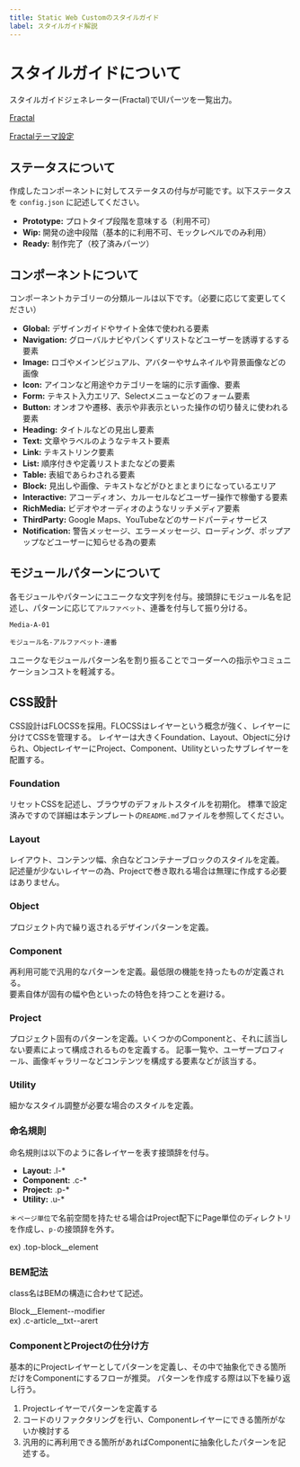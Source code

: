 ```yaml
---
title: Static Web Customのスタイルガイド
label: スタイルガイド解説
---
```


# スタイルガイドについて
スタイルガイドジェネレーター(Fractal)でUIパーツを一覧出力。

[Fractal](https://fractal.build/guide/)

[Fractalテーマ設定](https://fractal.build/guide/web/default-theme.html#configuration)

## ステータスについて
作成したコンポーネントに対してステータスの付与が可能です。以下ステータスを `config.json` に記述してください。

- **Prototype:** プロトタイプ段階を意味する（利用不可）
- **Wip:** 開発の途中段階（基本的に利用不可、モックレベルでのみ利用）
- **Ready:** 制作完了（校了済みパーツ）

## コンポーネントについて
コンポーネントカテゴリーの分類ルールは以下です。（必要に応じて変更してください）

- **Global:** デザインガイドやサイト全体で使われる要素
- **Navigation:** グローバルナビやパンくずリストなどユーザーを誘導するする要素
- **Image:** ロゴやメインビジュアル、アバターやサムネイルや背景画像などの画像
- **Icon:** アイコンなど用途やカテゴリーを端的に示す画像、要素
- **Form:** テキスト入力エリア、Selectメニューなどのフォーム要素
- **Button:** オンオフや遷移、表示や非表示といった操作の切り替えに使われる要素
- **Heading:** タイトルなどの見出し要素
- **Text:** 文章やラベルのようなテキスト要素
- **Link:** テキストリンク要素
- **List:** 順序付きや定義リストまたなどの要素
- **Table:** 表組であらわされる要素
- **Block:** 見出しや画像、テキストなどがひとまとまりになっているエリア
- **Interactive:** アコーディオン、カルーセルなどユーザー操作で稼働する要素
- **RichMedia:** ビデオやオーディオのようなリッチメディア要素
- **ThirdParty:** Google Maps、YouTubeなどのサードパーティサービス
- **Notification:** 警告メッセージ、エラーメッセージ、ローディング、ポップアップなどユーザーに知らせる為の要素

## モジュールパターンについて
各モジュールやパターンにユニークな文字列を付与。接頭辞にモジュール名を記述し、パターンに応じて`アルファベット`、連番を付与して振り分ける。

`Media-A-01`

`モジュール名-アルファベット-連番`

ユニークなモジュールパターン名を割り振ることでコーダーへの指示やコミュニケーションコストを軽減する。

## CSS設計
CSS設計はFLOCSSを採用。FLOCSSはレイヤーという概念が強く、レイヤーに分けてCSSを管理する。
レイヤーは大きくFoundation、Layout、Objectに分けられ、ObjectレイヤーにProject、Component、Utilityといったサブレイヤーを配置する。

### Foundation
リセットCSSを記述し、ブラウザのデフォルトスタイルを初期化。
標準で設定済みですので詳細は本テンプレートの`README.md`ファイルを参照してください。

### Layout
レイアウト、コンテンツ幅、余白などコンテナーブロックのスタイルを定義。
記述量が少ないレイヤーの為、Projectで巻き取れる場合は無理に作成する必要はありません。

### Object
プロジェクト内で繰り返されるデザインパターンを定義。

### Component
再利用可能で汎用的なパターンを定義。最低限の機能を持ったものが定義される。  
要素自体が固有の幅や色といったの特色を持つことを避ける。

### Project
プロジェクト固有のパターンを定義。いくつかのComponentと、それに該当しない要素によって構成されるものを定義する。
記事一覧や、ユーザープロフィール、画像ギャラリーなどコンテンツを構成する要素などが該当する。

### Utility
細かなスタイル調整が必要な場合のスタイルを定義。

### 命名規則
命名規則は以下のように各レイヤーを表す接頭辞を付与。

- **Layout:** .l-*
- **Component:** .c-*
- **Project:** .p-*
- **Utility:** .u-*

＊`ページ単位`で名前空間を持たせる場合はProject配下にPage単位のディレクトリを作成し、`p-`の接頭辞を外す。  

ex) .top-block__element

### BEM記法
class名はBEMの構造に合わせて記述。

Block__Element--modifier  
ex) .c-article__txt--arert

### ComponentとProjectの仕分け方
基本的にProjectレイヤーとしてパターンを定義し、その中で抽象化できる箇所だけをComponentにするフローが推奨。
パターンを作成する際は以下を繰り返し行う。

1. Projectレイヤーでパターンを定義する
2. コードのリファクタリングを行い、Componentレイヤーにできる箇所がないか検討する
3. 汎用的に再利用できる箇所があればComponentに抽象化したパターンを記述する。


